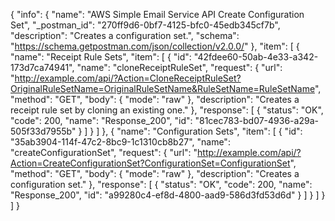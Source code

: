 {
  "info": {
    "name": "AWS Simple Email Service API Create Configuration Set",
    "_postman_id": "270ff9d6-0bf7-4125-bfc0-45edb345cf7b",
    "description": "Creates a configuration set.",
    "schema": "https://schema.getpostman.com/json/collection/v2.0.0/"
  },
  "item": [
    {
      "name": "Receipt Rule Sets",
      "item": [
        {
          "id": "42fdee60-50ab-4e33-a342-173d7ca74941",
          "name": "cloneReceiptRuleSet",
          "request": {
            "url": "http://example.com/api/?Action=CloneReceiptRuleSet?OriginalRuleSetName=OriginalRuleSetName&RuleSetName=RuleSetName",
            "method": "GET",
            "body": {
              "mode": "raw"
            },
            "description": "Creates a receipt rule set by cloning an existing one."
          },
          "response": [
            {
              "status": "OK",
              "code": 200,
              "name": "Response_200",
              "id": "81cec783-bd07-4936-a29a-505f33d7955b"
            }
          ]
        }
      ]
    },
    {
      "name": "Configuration Sets",
      "item": [
        {
          "id": "35ab3904-114f-47c2-8bc9-1c1310cb8b27",
          "name": "createConfigurationSet",
          "request": {
            "url": "http://example.com/api/?Action=CreateConfigurationSet?ConfigurationSet=ConfigurationSet",
            "method": "GET",
            "body": {
              "mode": "raw"
            },
            "description": "Creates a configuration set."
          },
          "response": [
            {
              "status": "OK",
              "code": 200,
              "name": "Response_200",
              "id": "a99280c4-ef8d-4800-aad9-586d3fd53d6d"
            }
          ]
        }
      ]
    }
  ]
}